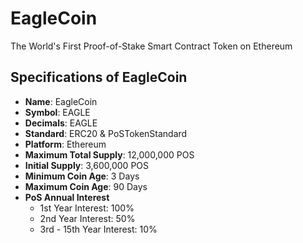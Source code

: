 # EagleCoin
The World's First Proof-of-Stake Smart Contract Token on Ethereum

## Specifications of EagleCoin
* **Name**: EagleCoin
* **Symbol**: EAGLE
* **Decimals**: EAGLE
* **Standard**: ERC20 & PoSTokenStandard
* **Platform**: Ethereum
* **Maximum Total Supply**: 12,000,000 POS
* **Initial Supply**: 3,600,000 POS
* **Minimum Coin Age**: 3 Days
* **Maximum Coin Age**: 90 Days
* **PoS Annual Interest**
  + 1st Year Interest: 100%
  + 2nd Year Interest: 50%
  + 3rd - 15th Year Interest: 10%

